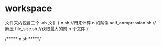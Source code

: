 # workspace
文件夹内包含三个 .sh 文件
{
	n.sh  //用来计算 n 的阶乘
 	self_compression.sh //解压
	file_size.sh //获取最大的前 n 个文件
}

/***** n.sh *****/

